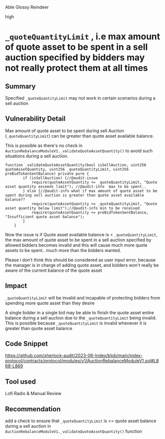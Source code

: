 Able Glossy Reindeer

high

# `_quoteQuantityLimit` , i.e max amount of quote asset to be spent in a sell auction specified by bidders may not really protect them at all times

## Summary
Specified `_quoteQuantityLimit` may not work in certain scenarios during a sell auction

## Vulnerability Detail
Max amount of quote asset to be spent during sell Auction (`_quoteQuantityLimit`) can be greater than quote asset available balance.

This is possible as there's no check in `AuctionRebalanceModuleV1._validateQuoteAssetQuantity()` to avoid such situations during a sell auction.

```solidity
function _validateQuoteAssetQuantity(bool isSellAuction, uint256 quoteAssetQuantity, uint256 _quoteQuantityLimit, uint256 preBidTokenSentBalance) private pure {
        if (isSellAuction) {//@audit-issue
            require(quoteAssetQuantity <= _quoteQuantityLimit, "Quote asset quantity exceeds limit"); //@audit-info  max to be spent..
        } else {//@audit-info what if max amount of quote asset to be spent during sell auction is greater than quote asset available balance??
            require(quoteAssetQuantity >= _quoteQuantityLimit, "Quote asset quantity below limit");//@audit-info min to be received
            require(quoteAssetQuantity <= preBidTokenSentBalance, "Insufficient quote asset balance");
        }
    }

```

Now the issue is if Quote asset available balance is < `_quoteQuantityLimit`, the max amount of quote asset to be spent in a sell auction specified by allowed bidders becomes invalid and this will cause much more quote assets to be spent.. much more than the bidders wanted.



    
Please i don’t think this should be considered as user input error, because the manager is in charge of adding quote asset, and bidders won't really be aware of the current balance of the quote asset


## Impact
`_quoteQuantityLimit` will be invalid and incapable of protecting bidders from spending more quote asset than they desire

A single bidder in a single bid may be able to finish the quote asset entire balance during a sell auction due to the `_quoteQuantityLimit` being invalid. This is possible because `_quoteQuantityLimit` is invalid whenever it is greater than quote asset balance

## Code Snippet
https://github.com/sherlock-audit/2023-06-Index/blob/main/index-protocol/contracts/protocol/modules/v1/AuctionRebalanceModuleV1.sol#L868-L869
## Tool used

Lofi Radio & Manual Review

## Recommendation
add a check to ensure that `_quoteQuantityLimit` is <= quote asset balance  during a sell auction in `AuctionRebalanceModuleV1._validateQuoteAssetQuantity()` function